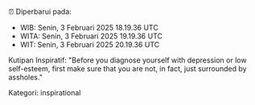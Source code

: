 ⏰ Diperbarui pada:
- WIB: Senin, 3 Februari 2025 18.19.36 UTC
- WITA: Senin, 3 Februari 2025 19.19.36 UTC
- WIT: Senin, 3 Februari 2025 20.19.36 UTC

Kutipan Inspiratif:
"Before you diagnose yourself with depression or low self-esteem, first make sure that you are not, in fact, just surrounded by assholes."


Kategori: inspirational

